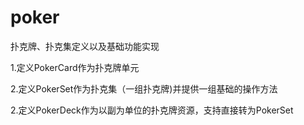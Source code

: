 # poker
扑克牌、扑克集定义以及基础功能实现

1.定义PokerCard作为扑克牌单元

2.定义PokerSet作为扑克集（一组扑克牌)并提供一组基础的操作方法

2.定义PokerDeck作为以副为单位的扑克牌资源，支持直接转为PokerSet
